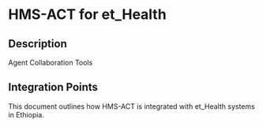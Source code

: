 # HMS-ACT for et_Health

## Description

Agent Collaboration Tools

## Integration Points

This document outlines how HMS-ACT is integrated with et_Health systems in Ethiopia.
